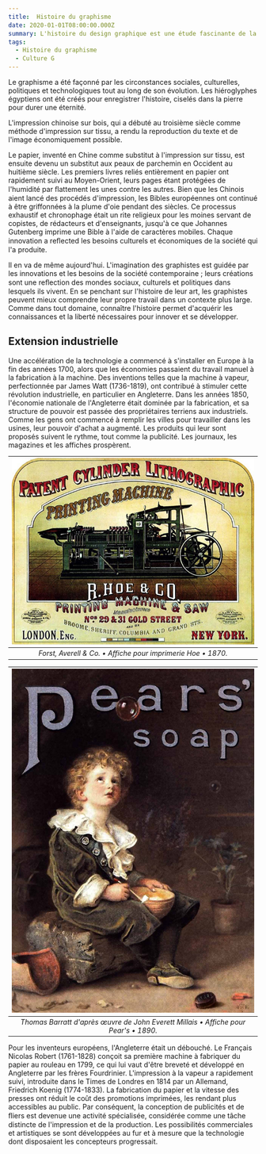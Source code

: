 ```yaml
---
title:  Histoire du graphisme
date: 2020-01-01T08:00:00.000Z
summary: L'histoire du design graphique est une étude fascinante de la mode, des styles et des idéaux. C'est aussi une chronique de personnes et d'événements qui ont changé notre vision du monde. En raison de tout cela, c'est une base importante pour les étudiants et les professionnels
tags:
  - Histoire du graphisme
  - Culture G
---
```

Le graphisme a été façonné par les circonstances sociales, culturelles, politiques et technologiques tout au long de son évolution. Les hiéroglyphes égyptiens ont été créés pour enregistrer l'histoire, ciselés dans la pierre pour durer une éternité.

L'impression chinoise sur bois, qui a débuté au troisième siècle comme méthode d'impression sur tissu, a rendu la reproduction du texte et de l'image économiquement possible.

Le papier, inventé en Chine comme substitut à l'impression sur tissu, est ensuite devenu un substitut aux peaux de parchemin en Occident au huitième siècle. Les premiers livres reliés entièrement en papier ont rapidement suivi au Moyen-Orient, leurs pages étant protégées de l'humidité par ﬂattement les unes contre les autres. Bien que les Chinois aient lancé des procédés d'impression, les Bibles européennes ont continué à être griffonnées à la plume d'oie pendant des siècles. Ce processus exhaustif et chronophage était un rite religieux pour les moines servant de copistes, de rédacteurs et d'enseignants, jusqu'à ce que Johannes Gutenberg imprime une Bible à l'aide de caractères mobiles. Chaque innovation a reﬂected les besoins culturels et économiques de la société qui l'a produite.

Il en va de même aujourd'hui. L'imagination des graphistes est guidée par les innovations et les besoins de la société contemporaine ; leurs créations sont une reﬂection des mondes sociaux, culturels et politiques dans lesquels ils vivent. En se penchant sur l'histoire de leur art, les graphistes peuvent mieux comprendre leur propre travail dans un contexte plus large. Comme dans tout domaine, connaître l'histoire permet d'acquérir les connaissances et la liberté nécessaires pour innover et se développer.

## Extension industrielle
Une accélération de la technologie a commencé à s'installer en Europe à la fin des années 1700, alors que les économies passaient du travail manuel à la fabrication à la machine. Des inventions telles que la machine à vapeur, perfectionnée par James Watt (1736-1819), ont contribué à stimuler cette révolution industrielle, en particulier en Angleterre. Dans les années 1850, l'économie nationale de l'Angleterre était dominée par la fabrication, et sa structure de pouvoir est passée des propriétaires terriens aux industriels. Comme les gens ont commencé à remplir les villes pour travailler dans les usines, leur pouvoir d'achat a augmenté. Les produits qui leur sont proposés suivent le rythme, tout comme la publicité. Les journaux, les magazines et les affiches prospèrent. 

| ![Forst, Averell & Co. Affiche pour imprimerie Hoe 1870](/src/assets/img/Forst-Averell-Co.-Affiche-the-Hoe-printing-press-1870.jpg) |
|:--:|
|*Forst, Averell & Co. • Affiche pour imprimerie Hoe • 1870.*|

| ![Thomas Barratt d'après œuvre de John Everett Millais, Affiche pour Pear's,1890.](/src/assets/img/Pears'Bubbles-JohnEverettMillais-ThomasBarratt-1890.jpg) |
|:--:|
|*Thomas Barratt d'après œuvre de John Everett Millais • Affiche pour Pear's • 1890.*|

Pour les inventeurs européens, l'Angleterre était un débouché. Le Français Nicolas Robert (1761-1828) conçoit sa première machine à fabriquer du papier au rouleau en 1799, ce qui lui vaut d'être breveté et développé en Angleterre par les frères Fourdrinier. L'impression à la vapeur a rapidement suivi, introduite dans le Times de Londres en 1814 par un Allemand, Friedrich Koenig (1774-1833). La fabrication du papier et la vitesse des presses ont réduit le coût des promotions imprimées, les rendant plus accessibles au public. Par conséquent, la conception de publicités et de ﬂiers est devenue une activité spécialisée, considérée comme une tâche distincte de l'impression et de la production. Les possibilités commerciales et artistiques se sont développées au fur et à mesure que la technologie dont disposaient les concepteurs progressait.


